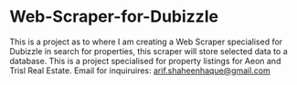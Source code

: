 # Web-Scraper-for-Dubizzle
This is a project as to where I am creating a Web Scraper specialised for Dubizzle in search for properties, this scraper will store selected data to a database.
This is a project specialised for property listings for Aeon and Trisl Real Estate.
Email for inquiruires: arif.shaheenhaque@gmail.com
